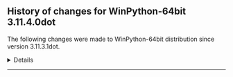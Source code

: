 ﻿## History of changes for WinPython-64bit 3.11.4.0dot

The following changes were made to WinPython-64bit distribution since version 3.11.3.1dot.

<details>
### Python packages

New packages:

  * [duckdb](https://pypi.org/project/duckdb) 0.8.1 (DuckDB embedded database)

Upgraded packages:

  * [Python](http://www.python.org/) 3.11.3 → 3.11.4 (Python programming language with standard library)
  * [winpython](http://winpython.github.io/) 6.1.20230527 → 6.4.20230625 (WinPython distribution tools, including WPPM)


</details>
* * *
